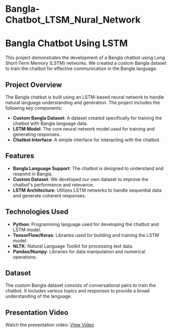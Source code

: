 # Bangla-Chatbot_LTSM_Nural_Network
# Bangla Chatbot Using LSTM

This project demonstrates the development of a Bangla chatbot using Long Short-Term Memory (LSTM) networks. We created a custom Bangla dataset to train the chatbot for effective communication in the Bangla language.

## Project Overview

The Bangla chatbot is built using an LSTM-based neural network to handle natural language understanding and generation. The project includes the following key components:
- **Custom Bangla Dataset**: A dataset created specifically for training the chatbot with Bangla language data.
- **LSTM Model**: The core neural network model used for training and generating responses.
- **Chatbot Interface**: A simple interface for interacting with the chatbot.

## Features

- **Bangla Language Support**: The chatbot is designed to understand and respond in Bangla.
- **Custom Dataset**: We developed our own dataset to improve the chatbot's performance and relevance.
- **LSTM Architecture**: Utilizes LSTM networks to handle sequential data and generate coherent responses.

## Technologies Used

- **Python**: Programming language used for developing the chatbot and LSTM model.
- **TensorFlow/Keras**: Libraries used for building and training the LSTM model.
- **NLTK**: Natural Language Toolkit for processing text data.
- **Pandas/Numpy**: Libraries for data manipulation and numerical operations.

## Dataset

The custom Bangla dataset consists of conversational pairs to train the chatbot. It includes various topics and responses to provide a broad understanding of the language.

## Presentation Video

Watch the presentation video: [View Video](https://drive.google.com/file/d/1F30fJ11Xd55p5I9ZNF2lCGvcJ1CAktPW/view)



